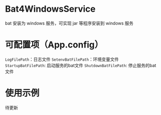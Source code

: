 # Bat4WindowsService
bat 安装为 windows 服务，可实现 jar 等程序安装到 windows 服务

# 可配置项（App.config）

`LogFilePath`：日志文件
`SetenvBatFilePath`：环境变量文件
`StartupBatFilePath`: 启动服务的bat文件
`ShutdownBatFilePath`: 停止服务的bat文件

# 使用示例
待更新
